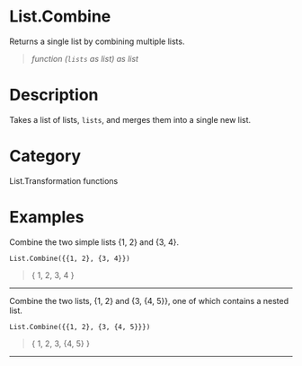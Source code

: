 ﻿# List.Combine
Returns a single list by combining multiple lists.
> _function (<code>lists</code> as list) as list_
# Description 
Takes a list of lists, <code>lists</code>, and merges them into a single new list.

# Category 
List.Transformation functions
# Examples 
Combine the two simple lists {1, 2} and {3, 4}.
```
List.Combine({{1, 2}, {3, 4}})
```
> {
    1,
    2,
    3,
    4
}
***
Combine the two lists, {1, 2} and {3, {4, 5}}, one of which contains a nested list.
```
List.Combine({{1, 2}, {3, {4, 5}}})
```
> {
    1,
    2,
    3, {4,
        5}
}
***
